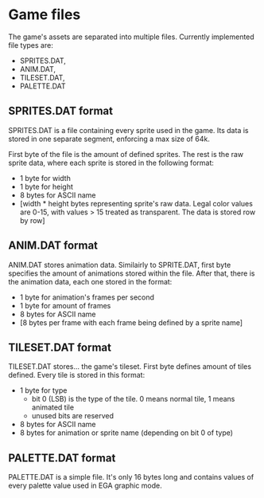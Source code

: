# Game files
The game's assets are separated into multiple files. Currently implemented file
types are:
 * SPRITES.DAT,
 * ANIM.DAT,
 * TILESET.DAT,
 * PALETTE.DAT

## SPRITES.DAT format
SPRITES.DAT is a file containing every sprite used in the game. Its data is
stored in one separate segment, enforcing a max size of 64k.

First byte of the file is the amount of defined sprites. The rest is the raw
sprite data, where each sprite is stored in the following format:
 * 1 byte for width
 * 1 byte for height
 * 8 bytes for ASCII name
 * [width * height bytes representing sprite's raw data. Legal color values are
   0-15, with values > 15 treated as transparent. The data is stored row by
   row]

## ANIM.DAT format
ANIM.DAT stores animation data. Similairly to SPRITE.DAT, first byte specifies
the amount of animations stored within the file. After that, there is the
animation data, each one stored in the format:
 * 1 byte for animation's frames per second
 * 1 byte for amount of frames
 * 8 bytes for ASCII name
 * [8 bytes per frame with each frame being defined by a sprite name]

## TILESET.DAT format
TILESET.DAT stores... the game's tileset. First byte defines amount of tiles
defined. Every tile is stored in this format:
 * 1 byte for type
   * bit 0 (LSB) is the type of the tile. 0 means normal tile, 1 means animated
     tile
   * unused bits are reserved
 * 8 bytes for ASCII name
 * 8 bytes for animation or sprite name (depending on bit 0 of type)

## PALETTE.DAT format
PALETTE.DAT is a simple file. It's only 16 bytes long and contains values of
every palette value used in EGA graphic mode.
